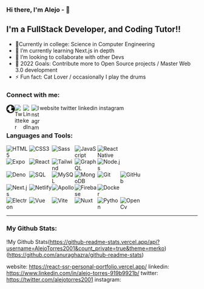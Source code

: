 
### Hi there, I'm Alejo - 👋 

## I'm a FullStack Developer, and Coding Tutor!!

- 🚀Currently in college: Science in Computer Engineering
- 🌱 I’m currently learning Next.js in depth
- 👯 I’m looking to collaborate with other Devs
- 🥅 2022 Goals: Contribute more to Open Source projects / Master Web 3.0 development 
- ⚡ Fun fact: Cat Lover / occasionally I play the drums

### Connect with me:

<img align="left" alt="https://react-ssr-personal-portfolio.vercel.app/" width="22px" src="https://raw.githubusercontent.com/iconic/open-iconic/master/svg/globe.svg" />website
<img align="left" alt="Twitter" width="22px" src="https://cdn.jsdelivr.net/npm/simple-icons@v3/icons/twitter.svg" />twitter
<img align="left" alt="LinkedIn" width="22px" src="https://cdn.jsdelivr.net/npm/simple-icons@v3/icons/linkedin.svg" />linkedin
<img align="left" alt="Instagram" width="22px" src="https://cdn.jsdelivr.net/npm/simple-icons@v3/icons/instagram.svg" />instagram

<br />

### Languages and Tools:


<img align="left" alt="HTML5" width="60px" src="https://img.shields.io/badge/HTML5-E34F26?style=for-the-badge&logo=html5&logoColor=white" />
<img align="left" alt="CSS3" width="60px" src="https://img.shields.io/badge/CSS3-1572B6?style=for-the-badge&logo=css3&logoColor=white" />
<img align="left" alt="Sass" width="60px" src="https://img.shields.io/badge/Sass-CC6699?style=for-the-badge&logo=sass&logoColor=white" />
<img align="left" alt="JavaScript" width="60px" src="https://img.shields.io/badge/JavaScript-323330?style=for-the-badge&logo=javascript&logoColor=F7DF1E" />
<img align="left" alt="React Native" width="60px" src="https://img.shields.io/badge/React_Native-20232A?style=for-the-badge&logo=react&logoColor=61DAFB" />

<br />
<br />

<img align="left" alt="Expo" width="60px" src="https://img.shields.io/badge/Expo-1B1F23?style=for-the-badge&logo=expo&logoColor=white" />
<img align="left" alt="React" width="60px" src="https://img.shields.io/badge/React-20232A?style=for-the-badge&logo=react&logoColor=61DAFB" />
<img align="left" alt="Tailwind" width="60px" src="https://img.shields.io/badge/Tailwind_CSS-38B2AC?style=for-the-badge&logo=tailwind-css&logoColor=white" />
<img align="left" alt="GraphQL" width="60px" src="https://img.shields.io/badge/GraphQl-E10098?style=for-the-badge&logo=graphql&logoColor=white" />
<img align="left" alt="Node.js" width="60px" src="https://img.shields.io/badge/Node.js-339933?style=for-the-badge&logo=nodedotjs&logoColor=white" />

<br />
<br />

<img align="left" alt="Deno" width="60px" src="https://img.shields.io/badge/Deno-464647?style=for-the-badge&logo=deno&logoColor=white" />
<img align="left" alt="SQL" width="60px" src="https://img.shields.io/badge/Microsoft_SQL_Server-CC2927?style=for-the-badge&logo=microsoft-sql-server&logoColor=white" />
<img align="left" alt="MySQL" width="60px" src="https://img.shields.io/badge/MySQL-005C84?style=for-the-badge&logo=mysql&logoColor=white" />
<img align="left" alt="MongoDB" width="60px" src="https://img.shields.io/badge/MongoDB-4EA94B?style=for-the-badge&logo=mongodb&logoColor=white" />
<img align="left" alt="Git" width="60px" src="https://img.shields.io/badge/GIT-E44C30?style=for-the-badge&logo=git&logoColor=white" />
<img align="left" alt="GitHub" width="60px" src="https://img.shields.io/badge/GitHub-100000?style=for-the-badge&logo=github&logoColor=white" />

<br />
<br />

<img align="left" alt="Next.js" width="60px" src="https://img.shields.io/badge/next.js-000000?style=for-the-badge&logo=nextdotjs&logoColor=white" />
<img align="left" alt="Netlify" width="60px" src="https://img.shields.io/badge/Netlify-00C7B7?style=for-the-badge&logo=netlify&logoColor=white" />
<img align="left" alt="Apollo" width="60px" src="https://img.shields.io/badge/Apollo%20GraphQL-311C87?&style=for-the-badge&logo=Apollo%20GraphQL&logoColor=white" />
<img align="left" alt="Firebase" width="60px" src="https://img.shields.io/badge/firebase-ffca28?style=for-the-badge&logo=firebase&logoColor=black" />
<img align="left" alt="Docker" width="60px" src="https://img.shields.io/badge/Docker-2CA5E0?style=for-the-badge&logo=docker&logoColor=white" />

<br />
<br />

<img align="left" alt="Electron" width="60px" src="https://img.shields.io/badge/Electron-2B2E3A?style=for-the-badge&logo=electron&logoColor=9FEAF9" />
<img align="left" alt="Vue" width="60px" src="https://img.shields.io/badge/Vue.js-35495E?style=for-the-badge&logo=vuedotjs&logoColor=4FC08D" />
<img align="left" alt="Vite" width="60px" src="https://img.shields.io/badge/Vite-B73BFE?style=for-the-badge&logo=vite&logoColor=FFD62E" />
<img align="left" alt="Nuxt" width="60px" src="https://img.shields.io/badge/nuxt.js-00C58E?style=for-the-badge&logo=nuxtdotjs&logoColor=white" />
<img align="left" alt="Python" width="60px" src="https://img.shields.io/badge/Python-FFD43B?style=for-the-badge&logo=python&logoColor=darkgreen" />
<img align="left" alt="OpenCv" width="60px" src="https://img.shields.io/badge/OpenCV-27338e?style=for-the-badge&logo=OpenCV&logoColor=white" />



<br />
<br />

---

### My Github Stats:

!My Github Stats(https://github-readme-stats.vercel.app/api?username=AlejoTorres2001&count_private=true&theme=merko)(https://github.com/anuraghazra/github-readme-stats)







website: https://react-ssr-personal-portfolio.vercel.app/
linkedin: https://www.linkedin.com/in/alejo-torres-919b9921b/
twitter: https://twitter.com/alejotorres2001
instagram: 
